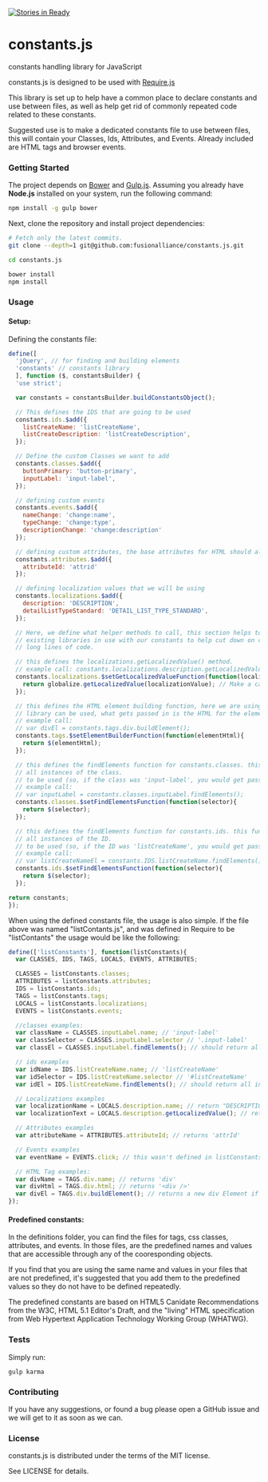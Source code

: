 [![Stories in Ready](https://badge.waffle.io/rclanan/constants.js.png?label=ready&title=Ready)](https://waffle.io/rclanan/constants.js)
# constants.js

constants handling library for JavaScript

constants.js is designed to be used with [Require.js](http://requirejs.org)

This library is set up to help have a common place to declare constants and use between files, as well as help get rid of commonly repeated code related to these constants.

Suggested use is to make a dedicated constants file to use between files, this will contain your Classes, Ids, Attributes, and Events. Already included are HTML tags and browser events.

### Getting Started

The project depends on [Bower](https://github.com/bower/bower) and [Gulp.js](http://gulpjs.com). Assuming
you already have **Node.js** installed on your system, run the following command:

```bash
npm install -g gulp bower
```

Next, clone the repository and install project dependencies:
```bash
# Fetch only the latest commits.
git clone --depth=1 git@github.com:fusionalliance/constants.js.git

cd constants.js

bower install
npm install
```

### Usage

#### Setup:

Defining the constants file:

```javascript
define([
  'jQuery', // for finding and building elements
  'constants' // constants library
  ], function ($, constantsBuilder) {
  'use strict';

  var constants = constantsBuilder.buildConstantsObject();

  // This defines the IDS that are going to be used
  constants.ids.$add({
    listCreateName: 'listCreateName',
    listCreateDescription: 'listCreateDescription',
  });

  // Define the custom Classes we want to add
  constants.classes.$add({
    buttonPrimary: 'button-primary',
    inputLabel: 'input-label',
  });

  // defining custom events
  constants.events.$add({
    nameChange: 'change:name',
    typeChange: 'change:type',
    descriptionChange: 'change:description'
  });

  // defining custom attributes, the base attributes for HTML should already exist.
  constants.attributes.$add({
    attributeId: 'attrid'
  });

  // defining localization values that we will be using
  constants.localizations.$add({
    description: 'DESCRIPTION',
    detailListTypeStandard: 'DETAIL_LIST_TYPE_STANDARD',
  });

  // Here, we define what helper methods to call, this section helps to utilize
  // existing libraries in use with our constants to help cut down on copy-pasta and
  // long lines of code.

  // this defines the localizations.getLocalizedValue() method.
  // example call: constants.localizations.description.getLocalizedValue();
  constants.localizations.$setGetLocalizedValueFunction(function(localizationValue){
    return globalize.getLocalizedValue(localizationValue); // Make a call to some function that returns our localized value
  });

  // this defines the HTML element building function, here we are using JQuery, but any
  // library can be used, what gets passed in is the HTML for the element.
  // example call:
  // var divEl = constants.tags.div.buildElement();
  constants.tags.$setElementBuilderFunction(function(elementHtml){
    return $(elementHtml);
  });

  // this defines the findElements function for constants.classes. this function should return
  // all instances of the class.
  // to be used (so, if the class was 'input-label', you would get passed '.input-label')
  // example call:
  // var inputLabel = constants.classes.inputLabel.findElements();
  constants.classes.$setFindElementsFunction(function(selector){
    return $(selector);
  });

  // this defines the findElements function for constants.ids. this function should return
  // all instances of the ID.
  // to be used (so, if the ID was 'listCreateName', you would get passed '#listCreateName')
  // example call:
  // var listCreateNameEl = constants.IDS.listCreateName.findElements();
  constants.ids.$setFindElementsFunction(function(selector){
    return $(selector);
  });

return constants;
});
```

When using the defined constants file, the usage is also simple. If the file above was named "listContants.js", and was defined in Require to be "listContants" the usage would be like the following:

```javascript
define(['listConstants'], function(listConstants){
  var CLASSES, IDS, TAGS, LOCALS, EVENTS, ATTRIBUTES;

  CLASSES = listConstants.classes;
  ATTRIBUTES = listConstants.attributes;
  IDS = listConstants.ids;
  TAGS = listConstants.tags;
  LOCALS = listConstants.localizations;
  EVENTS = listConstants.events;

  //classes examples:
  var className = CLASSES.inputLabel.name; // 'input-label'
  var classSelector = CLASSES.inputLabel.selector // '.input-label'
  var classEl = CLASSES.inputLabel.findElements(); // should return all instances if findElements is defined for classes in the constants file correctly.

  // ids examples
  var idName = IDS.listCreateName.name; // 'listCreateName'
  var idSelector = IDS.listCreateName.selector // '#listCreateName'
  var idEl = IDS.listCreateName.findElements(); // should return all instances if findElements is defined for classes in the constants file correctly.

  // Localizations examples
  var localizationName = LOCALS.description.name; // return "DESCRIPTION", as defined in the listConstants.js
  var localizationText = LOCALS.description.getLocalizedValue(); // returns what the localization function would return if "DESCRIPTION" was passed into it.

  // Attributes examples
  var attributeName = ATTRIBUTES.attributeId; // returns 'attrId'

  // Events examples
  var eventName = EVENTS.click; // this wasn't defined in listConstants, but is a common browser event and already defined. returns 'click';

  // HTML Tag examples:
  var divName = TAGS.div.name; // returns 'div'
  var divHtml = TAGS.div.html; // returns '<div />'
  var divEl = TAGS.div.buildElement(); // returns a new div Element if correctly defined in listConstants.js
});
```

#### Predefined constants:

In the definitions folder, you can find the files for tags, css classes, attributes, and events. In those files, are the predefined names and values that are accessible through any of the cooresponding objects.

If you find that you are using the same name and values in your files that are not predefined, it's suggested that you add them to the predefined values so they do not have to be defined repeatedly.

The predefined constants are based on HTML5 Canidate Recommendations from the W3C, HTML 5.1 Editor's Draft, and the "living" HTML specification from Web Hypertext Application Technology Working Group (WHATWG).


### Tests

Simply run:

```
gulp karma
```

### Contributing

If you have any suggestions, or found a bug please open a GitHub issue and we will
get to it as soon as we can.

### License

constants.js is distributed under the terms of the MIT license.

See LICENSE for details.
